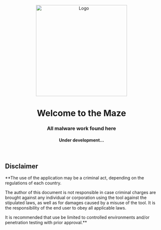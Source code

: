 <div align="center">
  <a href="https://github.com/m-aze/incident-response-port">
    <img alt="Logo" src="https://i.gyazo.com/cb01ca19a42d17b48e1145c750c1939d.png" width="300"/>
  </a>
  <h1>Welcome to the Maze</h1>
  <h3> All malware work found here </h3>

  <h4>Under development...</h4>
</div>
<br/>


## Disclaimer

**The use of the application may be a criminal act, depending on the regulations of each country.

The author of this document is not responsible in case criminal charges are brought against any individual or corporation using the tool against the stipulated laws, as well as for damages caused by a misuse of the tool. It is the responsibility of the end user to obey all applicable laws.

It is recommended that use be limited to controlled environments and/or penetration testing with prior approval.**
